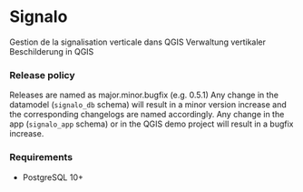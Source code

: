 # Signalo

Gestion de la signalisation verticale dans QGIS
Verwaltung vertikaler Beschilderung in QGIS

### Release policy

Releases are named as major.minor.bugfix (e.g. 0.5.1)
Any change in the datamodel (`signalo_db` schema) will result in a minor version increase and the corresponding changelogs are named accordingly.
Any change in the app (`signalo_app` schema) or in the QGIS demo project will result in a bugfix increase.

### Requirements

  * PostgreSQL 10+
  
 
